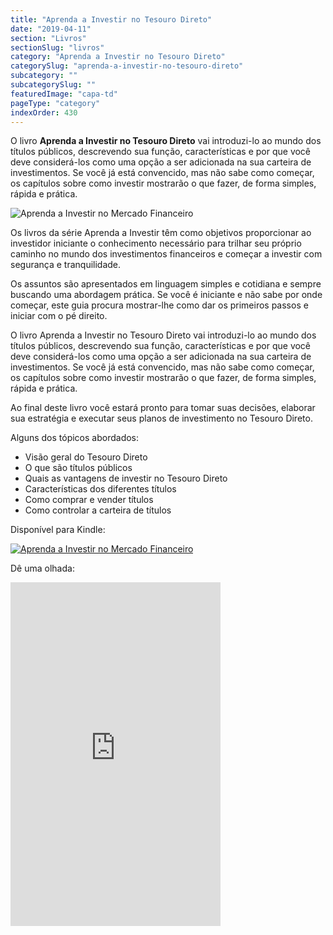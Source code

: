 ```yaml
---
title: "Aprenda a Investir no Tesouro Direto"
date: "2019-04-11"
section: "Livros"
sectionSlug: "livros"
category: "Aprenda a Investir no Tesouro Direto"
categorySlug: "aprenda-a-investir-no-tesouro-direto"
subcategory: ""
subcategorySlug: ""
featuredImage: "capa-td"
pageType: "category"
indexOrder: 430
---
```


O livro **Aprenda a Investir no Tesouro Direto** vai introduzi-lo ao mundo dos títulos públicos, descrevendo sua função, características e por que você deve considerá-los como uma opção a ser adicionada na sua carteira de investimentos. Se você já está convencido, mas não sabe como começar, os capítulos sobre como investir mostrarão o que fazer, de forma simples, rápida e prática. 

![Aprenda a Investir no Mercado Financeiro](../img/capa-td.jpg)

 Os livros da série Aprenda a Investir têm como objetivos proporcionar ao investidor iniciante o conhecimento necessário para trilhar seu próprio caminho no mundo dos investimentos financeiros e começar a investir com segurança e tranquilidade.

Os assuntos são apresentados em linguagem simples e cotidiana e sempre buscando uma abordagem prática. Se você é iniciante e não sabe por onde começar, este guia procura mostrar-lhe como dar os primeiros passos e iniciar com o pé direito.

O livro Aprenda a Investir no Tesouro Direto vai introduzi-lo ao mundo dos títulos públicos, descrevendo sua função, características e por que você deve considerá-los como uma opção a ser adicionada na sua carteira de investimentos. Se você já está convencido, mas não sabe como começar, os capítulos sobre como investir mostrarão o que fazer, de forma simples, rápida e prática.

Ao final deste livro você estará pronto para tomar suas decisões, elaborar sua estratégia e executar seus planos de investimento no Tesouro Direto.

Alguns dos tópicos abordados:

- Visão geral do Tesouro Direto
- O que são títulos públicos
- Quais as vantagens de investir no Tesouro Direto
- Características dos diferentes títulos
- Como comprar e vender títulos
- Como controlar a carteira de títulos

Disponível para Kindle:



[![Aprenda a Investir no Mercado Financeiro](../img/kindle.jpg)](https://www.amazon.com.br/Aprenda-Investir-no-Tesouro-Direto-ebook/dp/B07PF5D48S/)


Dê uma olhada:



<div class="iframe-container">

<iframe class="aligncenter" type="text/html" allowfullscreen="" style="max-width:100%" src="https://ler.amazon.com.br/kp/card?asin=B07PF5D48S&amp;preview=inline&amp;linkCode=kpe&amp;ref_=cm_sw_r_kb_dp_TELKCbJQ6P0N1" width="336" height="550" frameborder="0"></iframe>
</div>